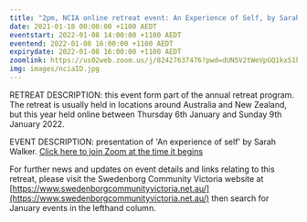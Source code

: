 ```yaml
---
title: "2pm, NCIA online retreat event: An Experience of Self, by Sarah Walker"
date: 2021-01-18 00:00:00 +1100 AEDT
eventstart: 2022-01-08 14:00:00 +1100 AEDT
eventend: 2022-01-08 16:00:00 +1100 AEDT
expirydate: 2022-01-08 16:00:00 +1100 AEDT
zoomlink: https://us02web.zoom.us/j/82427637476?pwd=dUN5V2tWeVpGQ1kxS1k2MGJ6RWpnUT09
img: images/nciaID.jpg
---
```


RETREAT DESCRIPTION: this event form part of the annual retreat program. The retreat is usually held in locations around Australia and New Zealand, but this year held online between Thursday 6th January and Sunday 9th January 2022.

EVENT DESCRIPTION: presentation of 'An experience of self' by Sarah Walker. [Click here to join Zoom at the time it begins](https://us02web.zoom.us/j/82427637476?pwd=dUN5V2tWeVpGQ1kxS1k2MGJ6RWpnUT09)

For further news and updates on event details and links relating to this retreat, please visit the Swedenborg Community Victoria website at [https://www.swedenborgcommunityvictoria.net.au/](https://www.swedenborgcommunityvictoria.net.au/) then search for January events in the lefthand column.
